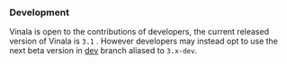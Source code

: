### Development

Vinala is open to the contributions of developers, the current released version of Vinala is `3.1` . However developers may instead opt to use the next beta version in [dev](https://github.com/vinala/vinala/tree/dev) branch aliased to `3.x-dev`.